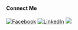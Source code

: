 #### Connect Me

<p align="left">
  <a href="https://facebook.com/Shefat2002"><img src="https://img.icons8.com/bubbles/50/000000/facebook.png" alt="Facebook"/></a>
  <a href="https://www.linkedin.com/in/shefat2002/"><img src="https://img.icons8.com/bubbles/50/000000/linkedin.png" alt="LinkedIn"/></a>
  <a href="https://twitter.com/shefat2002"><img src="https://img.icons8.com/bubbles/50/undefined/twitter-circled.png"/></a>
</p>
